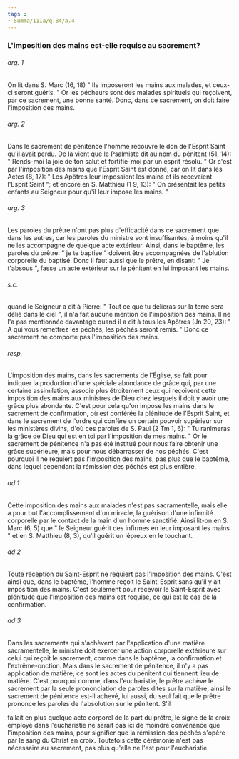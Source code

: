 ```yaml
---
tags : 
- Summa/IIIa/q.84/a.4
---
```


### L'imposition des mains est-elle requise au sacrement?

###### arg. 1
On lit dans S. Marc (16, 18) " Ils imposeront les mains aux malades, et ceux-ci seront guéris. " Or les pécheurs sont des malades spirituels qui reçoivent, par ce sacrement, une bonne santé. Donc, dans ce sacrement, on doit faire l'imposition des mains. 

###### arg. 2
Dans le sacrement de pénitence l'homme recouvre le don de l'Esprit Saint qu'il avait perdu. De là vient que le Psalmiste dit au nom du pénitent (51, 14): " Rends-moi la joie de ton salut et fortifie-moi par un esprit résolu. " Or c'est par l'imposition des mains que l'Esprit Saint est donné, car on lit dans les Actes (8, 17): " Les Apôtres leur imposaient les mains et ils recevaient l'Esprit Saint "; et encore en S. Matthieu (1 9, 13): " On présentait les petits enfants au Seigneur pour qu'il leur impose les mains. " 

###### arg. 3
Les paroles du prêtre n'ont pas plus d'efficacité dans ce sacrement que dans les autres, car les paroles du ministre sont insuffisantes, à moins qu'il ne les accompagne de quelque acte extérieur. Ainsi, dans le baptême, les paroles du prêtre: " je te baptise " doivent être accompagnées de l'ablution corporelle du baptisé. Donc il faut aussi que le prêtre, en disant: " Je t'absous ", fasse un acte extérieur sur le pénitent en lui imposant les mains. 

###### s.c.
quand le Seigneur a dit à Pierre: " Tout ce que tu délieras sur la terre sera délié dans le ciel ", il n'a fait aucune mention de l'imposition des mains. Il ne l'a pas mentionnée davantage quand il a dit à tous les Apôtres (Jn 20, 23): " A qui vous remettrez les péchés, les péchés seront remis. " Donc ce sacrement ne comporte pas l'imposition des mains. 

###### resp.
L'imposition des mains, dans les sacrements de l'Église, se fait pour indiquer la production d'une spéciale abondance de grâce qui, par une certaine assimilation, associe plus étroitement ceux qui reçoivent cette imposition des mains aux ministres de Dieu chez lesquels il doit y avoir une grâce plus abondante. C'est pour cela qu'on impose les mains dans le sacrement de confirmation, où est conférée la plénitude de l'Esprit Saint, et dans le sacrement de l'ordre qui confère un certain pouvoir supérieur sur les ministères divins, d'où ces paroles de S. Paul (2 Tm 1, 6): " Tu ranimeras la grâce de Dieu qui est en toi par l'imposition de mes mains. " Or le sacrement de pénitence n'a pas été institué pour nous faire obtenir une grâce supérieure, mais pour nous débarrasser de nos péchés. C'est pourquoi il ne requiert pas l'imposition des mains, pas plus que le baptême, dans lequel cependant la rémission des péchés est plus entière. 

###### ad 1
Cette imposition des mains aux malades n'est pas sacramentelle, mais elle a pour but l'accomplissement d'un miracle, la guérison d'une infirmité corporelle par le contact de la main d'un homme sanctifié. Ainsi lit-on en S. Marc (6, 5) que " le Seigneur guérit des infirmes en leur imposant les mains " et en S. Matthieu (8, 3), qu'il guérit un lépreux en le touchant. 

###### ad 2
Toute réception du Saint-Esprit ne requiert pas l'imposition des mains. C'est ainsi que, dans le baptême, l'homme reçoit le Saint-Esprit sans qu'il y ait imposition des mains. C'est seulement pour recevoir le Saint-Esprit avec plénitude que l'imposition des mains est requise, ce qui est le cas de la confirmation. 

###### ad 3
Dans les sacrements qui s'achèvent par l'application d'une matière sacramentelle, le ministre doit exercer une action corporelle extérieure sur celui qui reçoit le sacrement, comme dans le baptême, la confirmation et l'extrême-onction. Mais dans le sacrement de pénitence, il n'y a pas application de matière; ce sont les actes du pénitent qui tiennent lieu de matière. C'est pourquoi comme, dans l'eucharistie, le prêtre achève le sacrement par la seule prononciation de paroles dites sur la matière, ainsi le sacrement de pénitence est-il achevé, lui aussi, du seul fait que le prêtre prononce les paroles de l'absolution sur le pénitent. S'il 

fallait en plus quelque acte corporel de la part du prêtre, le signe de la croix employé dans l'eucharistie ne serait pas ici de moindre convenance que l'imposition des mains, pour signifier que la rémission des péchés s'opère par le sang du Christ en croix. Toutefois cette cérémonie n'est pas nécessaire au sacrement, pas plus qu'elle ne l'est pour l'eucharistie. 

